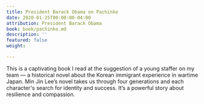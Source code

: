 ```yaml
---
title: President Barack Obama on Pachinko
date: 2020-01-25T00:00:00-04:00
attribution: President Barack Obama
book: book/pachinko.md
description: ''
featured: false
weight: 

---
```

This is a captivating book I read at the suggestion of a young staffer on my team — a historical novel about the Korean immigrant experience in wartime Japan. Min Jin Lee’s novel takes us through four generations and each character's search for identity and success. It’s a powerful story about resilience and compassion.